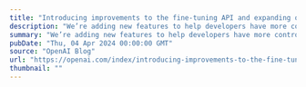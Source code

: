 ```yaml
---
title: "Introducing improvements to the fine-tuning API and expanding our custom models program"
description: "We’re adding new features to help developers have more control over fine-tuning and announcing new ways to build custom models with OpenAI."
summary: "We’re adding new features to help developers have more control over fine-tuning and announcing new ways to build custom models with OpenAI."
pubDate: "Thu, 04 Apr 2024 00:00:00 GMT"
source: "OpenAI Blog"
url: "https://openai.com/index/introducing-improvements-to-the-fine-tuning-api-and-expanding-our-custom-models-program"
thumbnail: ""
---
```


